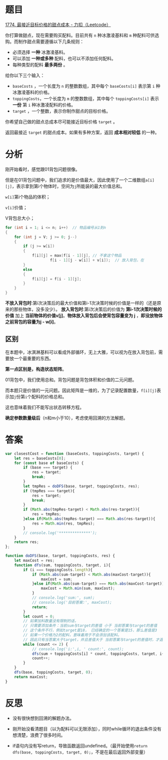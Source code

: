 # 题目

[1774. 最接近目标价格的甜点成本 - 力扣（Leetcode）](https://leetcode.cn/problems/closest-dessert-cost/)

你打算做甜点，现在需要购买配料。目前共有 `n` 种冰激凌基料和 `m` 种配料可供选购。而制作甜点需要遵循以下几条规则：

- 必须选择 **一种** 冰激凌基料。
- 可以添加 **一种或多种** 配料，也可以不添加任何配料。
- 每种类型的配料 **最多两份** 。

给你以下三个输入：

- `baseCosts` ，一个长度为 `n` 的整数数组，其中每个 `baseCosts[i]` 表示第 `i` 种冰激凌基料的价格。
- `toppingCosts`，一个长度为 `m` 的整数数组，其中每个 `toppingCosts[i]` 表示 **一份** 第 `i` 种冰激凌配料的价格。
- `target` ，一个整数，表示你制作甜点的目标价格。

你希望自己做的甜点总成本尽可能接近目标价格 `target` 。

返回最接近 `target` 的甜点成本。如果有多种方案，返回 **成本相对较低** 的一种。

# 分析

刚开始看时，感觉跟01背包问题很像。

但是在01背包问题中，我们追求的是价值最大，因此使用了一个二维数组`a[i][j]`，表示拿到第i个物体时，空间为`j`所能装的最大价值总和。

`w[i]`第i个物品的体积；

`v[i]`价值；

V背包总大小；

```c++
for (int i = 1; i <= n; i++)  // 物品编号从1到n
{
	for (int j = V; j >= 0; j--) 
	{
		if (j >= w[i])
		{
			f[i][j] = max(f[i - 1][j], // 不拿这个物品
                    f[i - 1][j - w[i]] + v[i]);  // 放入背包，在
		}
		else
		{
			f[i][j] = f[i - 1][j];
		}
	}
}
```

**不放入背包时**:第i次决策后的最大价值和第i-1次决策时候的价值是一样的（还是原来的那些物体，没多没少）。
**放入背包时**:第i次决策后的价值为 **第i-1次决策时候的价值** 加上 **当前物体的价值v[j]**。**物体放入背包后会使背包容量变为 j** ，**即没放物体之前背包的容量为j - w[i]**。

## 区别

在本题中，冰淇淋基料可以看成外部循环，无上大雅，可以视为在放入背包前，需要放一个最重要的东西。

**第一点区别是，构造状态矩阵**。

01背包中，我们使用总和。背包问题是背包体积和价值的二元问题。

而本题只是价值的一元问题。因此矩阵是一维的，为了记录配置数量，`f[i][j]`表示加`j`份第`i`个配料的价格总和。

这也意味着我们不能写出状态转移方程。

**确定参数数量级后**（n和m小于10），考虑使用回溯的方法解题。

# 答案

```js
var closestCost = function (baseCosts, toppingCosts, target) {
    let res = baseCosts[0];
    for (const base of baseCosts) {
        if (base === target) {
            res = target;
            break;
        }
        let tmpRes = doDFS(base, target, toppingCosts, res);
        if (tmpRes === target){
            res = target;
            break;
        }
        if (Math.abs(tmpRes-target) < Math.abs(res-target)){
            res = tmpRes;
        }else if(Math.abs(tmpRes-target) === Math.abs(res-target)){
            res = Math.min(res, tmpRes);
        }
        // console.log('**************');
    }
    return res;
};

function doDFS(base, target, toppingCosts, res) {
    let maxCost = res;
    function dfs(sum, toppingCosts, target, i){
        if (i === toppingCosts.length){
            if (Math.abs(sum-target) < Math.abs(maxCost-target)){
                maxCost = sum;
            }else if(Math.abs(sum-target) === Math.abs(maxCost-target)){
                maxCost = Math.min(sum, maxCost);
            }
            // console.log('sum:', sum);
            // console.log('目前答案:', maxCost);
            return;
        }
        let count = 0;
        // 如果加料数量没有限制的话，
        // 只需要添加条件：当前sum与target的差值 小于 当前答案与target的差值
        // 这个条件不行，例如target是18， 已经确定的一个答案是15，那么差值是3
        // 如果一个价格为2的配料，意味着用于不会添加该配料。
        // 因此只有当答案大于target，并且差值大于 当前答案与target的差值时，才退出
        while (count <= 2) {
            // console.log('i:',i, ' count:', count);
            dfs(sum + toppingCosts[i] * count, toppingCosts, target, i+1);
            count++;
        }
    }
    dfs(base, toppingCosts, target, 0);
    return maxCost;
}
```

# 反思

- 没有很快想到回溯的解题办法。

- 刚开始没看清题目（以为配料可以无限添加），同时while循环的退出条件没有想清楚，浪费了很多时间。

- if语句内没有写return，导致函数返回undefined。（最开始使用`return dfs(base, toppingCosts, target, 0);`，不是在最后返回外部变量）

  

